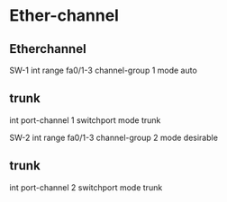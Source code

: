 # Ether-channel
Etherchannel
------------

SW-1
int range fa0/1-3
channel-group 1 mode auto

trunk
---------
int port-channel 1
switchport mode trunk

SW-2
int range fa0/1-3
channel-group 2 mode desirable

trunk
---------
int port-channel 2
switchport mode trunk

